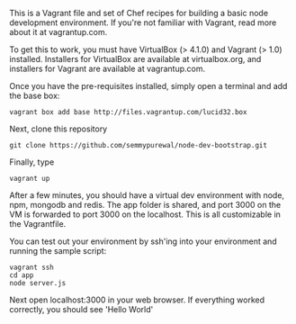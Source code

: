 This is a Vagrant file and set of Chef recipes for building a basic node development environment.
If you're not familiar with Vagrant, read more about it at vagrantup.com.

To get this to work, you must have VirtualBox (> 4.1.0) and Vagrant (> 1.0) installed. Installers
for VirtualBox are available at virtualbox.org, and installers for Vagrant are available at 
vagrantup.com.

Once you have the pre-requisites installed, simply open a terminal and add the base box:

    vagrant box add base http://files.vagrantup.com/lucid32.box

Next, clone this repository 

    git clone https://github.com/semmypurewal/node-dev-bootstrap.git

Finally, type

    vagrant up

After a few minutes, you should have a virtual dev environment with node, npm, mongodb and redis.
The app folder is shared, and port 3000 on the VM is forwarded to port 3000 on the localhost. This
is all customizable in the Vagrantfile.

You can test out your environment by ssh'ing into your environment and running the sample script:

    vagrant ssh
    cd app
    node server.js

Next open localhost:3000 in your web browser. If everything worked correctly, you should see
'Hello World'


